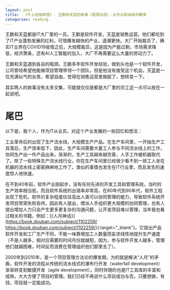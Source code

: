 ```yaml
---
layout: post
title:  《不上班咖啡馆》- 王鹏和天蓝的故事（瓶颈出现）：从专业和自由中醒来
categories: reading
---
```

王鹏和天蓝都是IT大厂里的一员。王鹏是软件开发，天蓝是销售运营。他们都吃到了IT产业蓬勃发展的红利，可惜爆发越快的产业，退潮更快。大厂开始裁员了，确实IT业界在COVID19疫情之后，大规模裁员，这是因为产能过剩，市场需求降低，经济萧条，还有AI人工智能的加入，大厂不再需要这么大量的劳动力了。

王鹏和天蓝遇到各自的瓶颈。王鹏多年软件开发经验，做到头也是一个软件开发，公司曾经希望他能做项目管理带领一个团队，但是他没有接受这个机会。天蓝是一位充满仙气的女孩，希望自由，觉得在销售运营里做腻了，想转变一下。

其实两人的故事没有太多交集，可能就仅仅是都是大厂里的员工这一点可以放在一起说吧。


# 尾巴 

以下是，我个人，作为IT从业员，对这个产业发展的一些回忆和想法：

工业革命后的出现了生产流水线，大规模生产产品。在生产车间里，一开始生产工具落后，生产效率低下，因此，生产车间需要大量工人参与不同流水线上的工作，协同生产出一件产品出来。渐渐的，生产工具越来越完善，人手工作被机器取代了。除了一些特殊生产流水线行业，你在生产车间里已经很少看不到一排工人坐在机器的流水线上密密麻麻地工作了。类似的事情也发生在IT行业里，而且发生的速度惊人地快速。

在不到40年前，软件产业刚起步，没有任何先进的开发工具和管理系统，当时的生产效率相当低，而且软件系统的出错率非常高，在80年代到90年代，软件工程出现了危机，软件的复杂程度往往高出人类可以协同管理的能力，导致软件系统开发项目常常失败告终。因此有人提出，增派人手组织更大规模的协同管理，也有人提出增加人力只会产生更多更复杂的沟通问题，让开发项目难以管理，当年我也看过相关的书籍，例如：[《人月神话》](https://book.douban.com/subject/1102259/
https://book.douban.com/subject/1102259/){:target="_blank"}。它提出产品软件开发和工厂生产不同，不能一味靠增加工人数量而妄求线性地提升生产速度（不是人越多，相对应需要的时间月份就越短，因为，参与软件开发人越多，管理他们就越困难，时间反而浪费在管理组织他们那里去了）。

2000年到2010年，是一个项目管理方法论的爆发期，为的就是解决“人月”的矛盾，软件开发的流程从传统的流水线式的瀑布行开发（waterfall development）渐渐转变到敏捷开发（agile development）。同时伴随的也是IT工具库的丰富和成熟，大大方便了项目的管理。我们已经不再说什么项目成功与否。只要想做，有钱，项目就一定能成功。


<!--stackedit_data:
eyJoaXN0b3J5IjpbLTg0NzE1NDM0NSwtOTc0ODQ4NjkwXX0=
-->